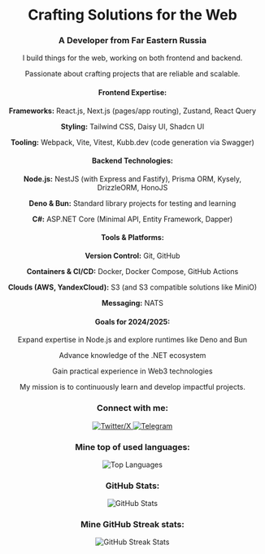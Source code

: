 <h1 align="center">Crafting Solutions for the Web</h1>
<h3 align="center">A Developer from Far Eastern Russia</h3>
<p align="center">I build things for the web, working on both frontend and backend.</p>
<p align="center">Passionate about crafting projects that are reliable and scalable.</p>

<h4 align="center">Frontend Expertise:</h4>
<div align="center">
  <p><strong>Frameworks:</strong> React.js, Next.js (pages/app routing), Zustand, React Query</p>
  <p><strong>Styling:</strong> Tailwind CSS, Daisy UI, Shadcn UI</p>
  <p><strong>Tooling:</strong> Webpack, Vite, Vitest, Kubb.dev (code generation via Swagger)</p>
</div>

<h4 align="center">Backend Technologies:</h4>
<div align="center">
  <p><strong>Node.js:</strong> NestJS (with Express and Fastify), Prisma ORM, Kysely, DrizzleORM, HonoJS</p>
  <p><strong>Deno & Bun:</strong> Standard library projects for testing and learning</p>
  <p><strong>C#:</strong> ASP.NET Core (Minimal API, Entity Framework, Dapper)</p>
</div>

<h4 align="center">Tools & Platforms:</h4>
<div align="center">
  <p><strong>Version Control:</strong> Git, GitHub</p>
  <p><strong>Containers & CI/CD:</strong> Docker, Docker Compose, GitHub Actions</p>
  <p><strong>Clouds (AWS, YandexCloud):</strong> S3 (and S3 compatible solutions like MiniO)</p>
  <p><strong>Messaging:</strong> NATS</p>
</div>

<h4 align="center">Goals for 2024/2025:</h4>
<div align="center">
  <p>Expand expertise in Node.js and explore runtimes like Deno and Bun</p>
  <p>Advance knowledge of the .NET ecosystem</p>
  <p>Gain practical experience in Web3 technologies</p>
</div>

<p align="center">My mission is to continuously learn and develop impactful projects.</p>

<!--Connect with me block-->
<h3 align="center">Connect with me:</h3>
<p align="center">
  <a href="https://x.com/wrknbuycnsmndie" target="blank">
    <img src="https://img.shields.io/badge/X-%23000000.svg?style=for-the-badge&logo=X&logoColor=white" alt="Twitter/X" />
  </a>
  <a href="https://telegram.me/worknbuyconsumendie" target="blank">
    <img src="https://img.shields.io/badge/Telegram-2CA5E0?style=for-the-badge&logo=telegram&logoColor=white" alt="Telegram" />
  </a>
</p>

<h3 align="center">Mine top of used languages:</h3>
<div align="center">
    <img src="https://github-readme-stats.vercel.app/api/top-langs?username=wrknbuycnsmndie&show_icons=true&locale=en&layout=compact" alt="Top Languages" />
</div>
<h3 align="center">GitHub Stats:</h3>
<div align="center">
    <img src="https://github-readme-stats.vercel.app/api?username=wrknbuycnsmndie&show_icons=true&locale=en" alt="GitHub Stats" />
</div>
<h3 align="center">Mine GitHub Streak stats:</h3>
<div align="center">
    <img src="https://github-readme-streak-stats.herokuapp.com/?user=wrknbuycnsmndie" alt="GitHub Streak Stats" />
</div>
